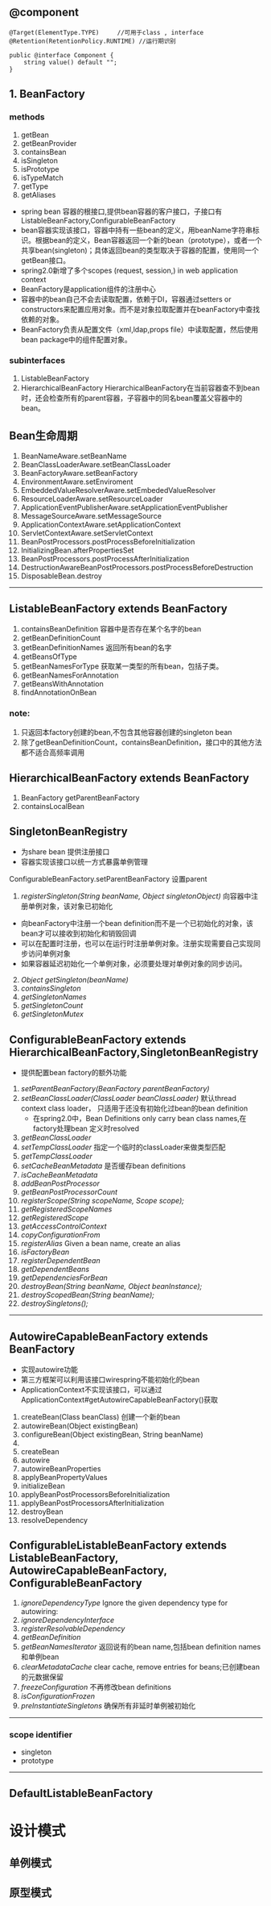 ## @component
```
@Target(ElementType.TYPE)     //可用于class , interface
@Retention(RetentionPolicy.RUNTIME) //运行期识别

public @interface Component {
    string value() default "";
}
```

## 1. BeanFactory

### methods
1. getBean
2. getBeanProvider
3. containsBean
4. isSingleton
5. isPrototype
6. isTypeMatch
7. getType
8. getAliases

- spring bean 容器的根接口,提供bean容器的客户接口，子接口有ListableBeanFactory,ConfigurableBeanFactory
- bean容器实现该接口，容器中持有一些bean的定义，用beanName字符串标识。根据bean的定义，Bean容器返回一个新的bean（prototype），或者一个共享bean(singleton)；具体返回bean的类型取决于容器的配置，使用同一个getBean接口。
- spring2.0新增了多个scopes (request, session,) in web application context
- BeanFactory是application组件的注册中心
- 容器中的bean自己不会去读取配置，依赖于DI，容器通过setters or constructors来配置应用对象。而不是对象拉取配置并在beanFactory中查找依赖的对象。
- BeanFactory负责从配置文件（xml,ldap,props file）中读取配置，然后使用bean package中的组件配置对象。

### subinterfaces
1. ListableBeanFactory
2. HierarchicalBeanFactory
HierarchicalBeanFactory在当前容器查不到bean时，还会检查所有的parent容器，子容器中的同名bean覆盖父容器中的bean。


## Bean生命周期
1. BeanNameAware.setBeanName
2. BeanClassLoaderAware.setBeanClassLoader
3. BeanFactoryAware.setBeanFactory
4. EnvironmentAware.setEnviroment
5. EmbeddedValueResolverAware.setEmbededValueResolver
6. ResourceLoaderAware.setResourceLoader
7. ApplicationEventPublisherAware.setApplicationEventPublisher
8. MessageSourceAware.setMessageSource
9. ApplicationContextAware.setApplicationContext
10. ServletContextAware.setServletContext
11. BeanPostProcessors.postProcessBeforeInitialization
12. InitializingBean.afterPropertiesSet
13. BeanPostProcessors.postProcessAfterInitialization
14. DestructionAwareBeanPostProcessors.postProcessBeforeDestruction
15. DisposableBean.destroy

---

## ListableBeanFactory extends BeanFactory

1. containsBeanDefinition   容器中是否存在某个名字的bean
2. getBeanDefinitionCount
3. getBeanDefinitionNames   返回所有bean的名字
4. getBeansOfType
5. getBeanNamesForType  获取某一类型的所有bean，包括子类。
6. getBeanNamesForAnnotation
7. getBeansWithAnnotation
8. findAnnotationOnBean

### note:
1. 只返回本factory创建的bean,不包含其他容器创建的singleton bean
2. 除了getBeanDefinitionCount，containsBeanDefinition，接口中的其他方法都不适合高频率调用

## HierarchicalBeanFactory extends BeanFactory

1. BeanFactory getParentBeanFactory 
2. containsLocalBean

## SingletonBeanRegistry

- 为share bean 提供注册接口
- 容器实现该接口以统一方式暴露单例管理

ConfigurableBeanFactory.setParentBeanFactory 设置parent
1. *registerSingleton(String beanName, Object singletonObject)*   向容器中注册单例对象，该对象已初始化
   
- 向beanFactory中注册一个bean definition而不是一个已初始化的对象，该bean才可以接收到初始化和销毁回调
- 可以在配置时注册，也可以在运行时注册单例对象。注册实现需要自己实现同步访问单例对象
- 如果容器延迟初始化一个单例对象，必须要处理对单例对象的同步访问。

2. *Object getSingleton(beanName)* 
3. *containsSingleton*
4. *getSingletonNames*
5. *getSingletonCount*
6. *getSingletonMutex*

## ConfigurableBeanFactory extends HierarchicalBeanFactory,SingletonBeanRegistry

- 提供配置bean factory的额外功能

1. *setParentBeanFactory(BeanFactory parentBeanFactory)*
2. *setBeanClassLoader(ClassLoader beanClassLoader)* 默认thread context class loader， 只适用于还没有初始化过bean的bean definition
   - 在spring2.0中，Bean Definitions only carry bean class names,在factory处理bean 定义时resolved
3. *getBeanClassLoader*
4. *setTempClassLoader* 指定一个临时的classLoader来做类型匹配
5. *getTempClassLoader*
6. *setCacheBeanMetadata* 是否缓存bean definitions
7. *isCacheBeanMetadata*
8. *addBeanPostProcessor*
9. *getBeanPostProcessorCount*
10. *registerScope(String scopeName, Scope scope);*
11. *getRegisteredScopeNames*
12. *getRegisteredScope*
13. *getAccessControlContext*
14. *copyConfigurationFrom*
15. *registerAlias* Given a bean name, create an alias
16. *isFactoryBean*
17. *registerDependentBean*
18. *getDependentBeans*
19. *getDependenciesForBean*
20. *destroyBean(String beanName, Object beanInstance);*
21. *destroyScopedBean(String beanName);*
22. *destroySingletons();*

---
## AutowireCapableBeanFactory extends BeanFactory

- 实现autowire功能
- 第三方框架可以利用该接口wirespring不能初始化的bean
- ApplicationContext不实现该接口，可以通过ApplicationContext#getAutowireCapableBeanFactory()获取

1. createBean(Class<T> beanClass) 创建一个新的bean
2. autowireBean(Object existingBean)
3. configureBean(Object existingBean, String beanName)
4. 
5. createBean
6. autowire
7. autowireBeanProperties
8. applyBeanPropertyValues
9. initializeBean
10. applyBeanPostProcessorsBeforeInitialization
11. applyBeanPostProcessorsAfterInitialization
12. destroyBean
13. resolveDependency

## ConfigurableListableBeanFactory extends ListableBeanFactory, AutowireCapableBeanFactory, ConfigurableBeanFactory

1. *ignoreDependencyType* Ignore the given dependency type for autowiring:
2. *ignoreDependencyInterface* 
3. *registerResolvableDependency*
4. *getBeanDefinition*
5. *getBeanNamesIterator* 返回说有的bean name,包括bean definition names和单例bean 
6. *clearMetadataCache* clear cache, remove entries for beans;已创建bean的元数据保留
7. *freezeConfiguration* 不再修改bean definitions
8. *isConfigurationFrozen*
9. *preInstantiateSingletons* 确保所有非延时单例被初始化





---
### scope identifier
- singleton
- prototype


---
## DefaultListableBeanFactory


# 设计模式

## 单例模式
## 原型模式
































